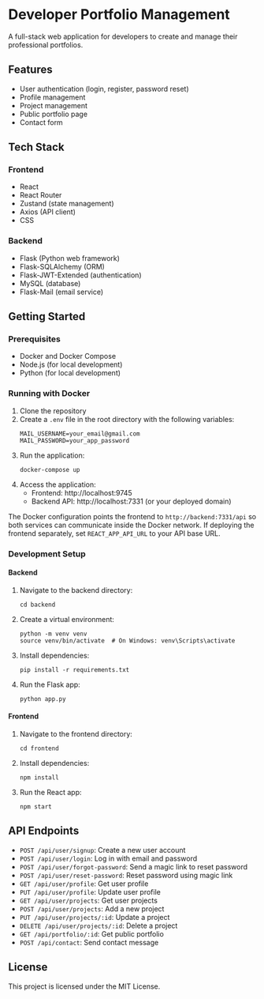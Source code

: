 # Developer Portfolio Management

A full-stack web application for developers to create and manage their professional portfolios.

## Features

- User authentication (login, register, password reset)
- Profile management
- Project management
- Public portfolio page
- Contact form

## Tech Stack

### Frontend
- React
- React Router
- Zustand (state management)
- Axios (API client)
- CSS

### Backend
- Flask (Python web framework)
- Flask-SQLAlchemy (ORM)
- Flask-JWT-Extended (authentication)
- MySQL (database)
- Flask-Mail (email service)

## Getting Started

### Prerequisites
- Docker and Docker Compose
- Node.js (for local development)
- Python (for local development)

### Running with Docker

1. Clone the repository
2. Create a `.env` file in the root directory with the following variables:
   ```
   MAIL_USERNAME=your_email@gmail.com
   MAIL_PASSWORD=your_app_password
   ```
3. Run the application:
   ```
   docker-compose up
   ```
4. Access the application:
   - Frontend: http://localhost:9745
   - Backend API: http://localhost:7331 (or your deployed domain)

The Docker configuration points the frontend to `http://backend:7331/api` so
both services can communicate inside the Docker network. If deploying the
frontend separately, set `REACT_APP_API_URL` to your API base URL.

### Development Setup

#### Backend
1. Navigate to the backend directory:
   ```
   cd backend
   ```
2. Create a virtual environment:
   ```
   python -m venv venv
   source venv/bin/activate  # On Windows: venv\Scripts\activate
   ```
3. Install dependencies:
   ```
   pip install -r requirements.txt
   ```
4. Run the Flask app:
   ```
   python app.py
   ```

#### Frontend
1. Navigate to the frontend directory:
   ```
   cd frontend
   ```
2. Install dependencies:
   ```
   npm install
   ```
3. Run the React app:
   ```
   npm start
   ```

## API Endpoints

- `POST /api/user/signup`: Create a new user account
- `POST /api/user/login`: Log in with email and password
- `POST /api/user/forgot-password`: Send a magic link to reset password
- `POST /api/user/reset-password`: Reset password using magic link
- `GET /api/user/profile`: Get user profile
- `PUT /api/user/profile`: Update user profile
- `GET /api/user/projects`: Get user projects
- `POST /api/user/projects`: Add a new project
- `PUT /api/user/projects/:id`: Update a project
- `DELETE /api/user/projects/:id`: Delete a project
- `GET /api/portfolio/:id`: Get public portfolio
- `POST /api/contact`: Send contact message

## License

This project is licensed under the MIT License. 